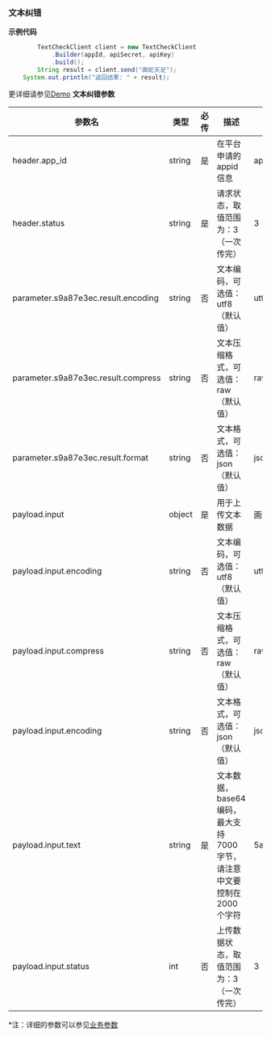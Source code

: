 ### 文本纠错

**示例代码**

```java
        TextCheckClient client = new TextCheckClient
			.Builder(appId, apiSecret, apiKey)
			.build();
        String result = client.send("画蛇天足");
	System.out.println("返回结果: " + result);
```

更详细请参见[Demo](https://github.com/iFLYTEK-OP/websdk-java-demo/blob/main/src/main/java/cn/xfyun/demo/nlp/TextCheckClientApp.java)
**文本纠错参数**

| 参数名   | 类型   | 必传 | 描述                                                         | 示例    |
  | -------- | ------ | ---- | ------------------------------------------------------------ | ------- |
  | header.app_id |	string|	是|	在平台申请的appid信息| app_id|
  | header.status |	string|	是|	请求状态，取值范围为：3（一次传完）|3|
  | parameter.s9a87e3ec.result.encoding |string|	否|	文本编码，可选值：utf8（默认值）|utf8|
  | parameter.s9a87e3ec.result.compress |string|	否|	文本压缩格式，可选值：raw（默认值）|raw|
  | parameter.s9a87e3ec.result.format |	string|	否|	文本格式，可选值：json（默认值）|json|
  | payload.input|object|	是|	用于上传文本数据|画蛇天足|
  | payload.input.encoding|	string|	否|	文本编码，可选值：utf8（默认值）|utf8|
  | payload.input.compress|	string|	否|	文本压缩格式，可选值：raw（默认值）|raw|
  | payload.input.encoding|	string|	否|	文本格式，可选值：json（默认值）|json|
  | payload.input.text|	string|	是|	文本数据，base64编码，最大支持7000字节，请注意中文要控制在2000个字符|5aSq6Ziz5b2T56m654Wn77yM6Iqx5YS/5a+|
  | payload.input.status|	int|否|	上传数据状态，取值范围为：3（一次传完）|3|


 *注：详细的参数可以参见[业务参数](https://www.xfyun.cn/doc/nlp/textCorrection/API.html)
